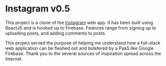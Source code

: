 # Instagram v0.5

This project is a clone of the [Instagram](https://instagram.com) web app. It has been built using ReactJS and is hooked up to Firebase.
Features range from signing up to uploading posts, and adding comments to posts.

This project served the purpose of helping me understand how a full-stack web application can be fleshed out and bolstered by a PaaS like Google Firebase. Thank you to the several sources of inspiration spread across the Internet.
